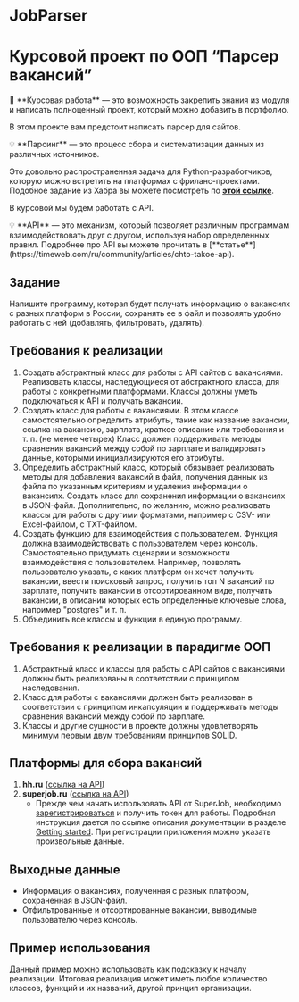 # JobParser
# Курсовой проект по ООП “Парсер вакансий”

<aside>
📌 **Курсовая работа** — это возможность закрепить знания из модуля и написать полноценный проект, который можно добавить в портфолио.

</aside>

В этом проекте вам предстоит написать парсер для сайтов. 

<aside>
💡 **Парсинг** — это процесс сбора и систематизации данных из различных источников.

</aside>

Это довольно распространенная задача для Python-разработчиков, которую можно встретить на платформах с фриланс-проектами. Подобное задание из Хабра вы можете посмотреть по **[этой ссылке](https://freelance.habr.com/tasks/453331)**. 

В курсовой мы будем работать с API.

<aside>
💡 **API** — это механизм, который позволяет различным программам взаимодействовать друг с другом, используя набор определенных правил. 
Подробнее про API вы можете прочитать в [**статье**](https://timeweb.com/ru/community/articles/chto-takoe-api).

</aside>

## Задание

Напишите программу, которая будет получать информацию о вакансиях с разных платформ в России, сохранять ее в файл и позволять удобно работать с ней (добавлять, фильтровать, удалять).

## Требования к реализации

1. Создать абстрактный класс для работы с API сайтов с вакансиями. Реализовать классы, наследующиеся от абстрактного класса, для работы с конкретными платформами. Классы должны уметь подключаться к API и получать вакансии.
2. Создать класс для работы с вакансиями. В этом классе самостоятельно определить атрибуты, такие как название вакансии, ссылка на вакансию, зарплата, краткое описание или требования и т. п. (не менее четырех) Класс должен поддерживать методы сравнения вакансий между собой по зарплате и валидировать данные, которыми инициализируются его атрибуты.
3. Определить абстрактный класс, который обязывает реализовать методы для добавления вакансий в файл, получения данных из файла по указанным критериям и удаления информации о вакансиях. Создать класс для сохранения информации о вакансиях в JSON-файл. Дополнительно, по желанию, можно реализовать классы для работы с другими форматами, например с CSV- или Excel-файлом, с TXT-файлом.
4. Создать функцию для взаимодействия с пользователем. Функция должна взаимодействовать с пользователем через консоль. Самостоятельно придумать сценарии и возможности взаимодействия с пользователем. Например, позволять пользователю указать, с каких платформ он хочет получить вакансии, ввести поисковый запрос, получить топ N вакансий по зарплате, получить вакансии в отсортированном виде, получить вакансии, в описании которых есть определенные ключевые слова, например "postgres" и т. п.
5. Объединить все классы и функции в единую программу.

## Требования к реализации в парадигме ООП

1. Абстрактный класс и классы для работы с API сайтов с вакансиями должны быть реализованы в соответствии с принципом наследования.
2. Класс для работы с вакансиями должен быть реализован в соответствии с принципом инкапсуляции и поддерживать методы сравнения вакансий между собой по зарплате.
3. Классы и другие сущности в проекте должны удовлетворять минимум первым двум требованиям принципов SOLID.

## Платформы для сбора вакансий

1. **hh.ru** ([ссылка на API](https://github.com/hhru/api/blob/master/docs/general.md))
2. **superjob.ru** ([ссылка на API](https://api.superjob.ru/))
    - Прежде чем начать использовать API от SuperJob, необходимо [зарегистрироваться](https://www.superjob.ru/auth/login/?returnUrl=https://api.superjob.ru/register/) и получить токен для работы. Подробная инструкция дается по ссылке описания документации в разделе [Getting started](https://api.superjob.ru/#gettin). При регистрации приложения можно указать произвольные данные.

## Выходные данные

- Информация о вакансиях, полученная с разных платформ, сохраненная в JSON-файл.
- Отфильтрованные и отсортированные вакансии, выводимые пользователю через консоль.

## Пример использования

Данный пример можно использовать как подсказку к началу реализации. Итоговая реализация может иметь любое количество классов, функций и их названий, другой принцип организации.
